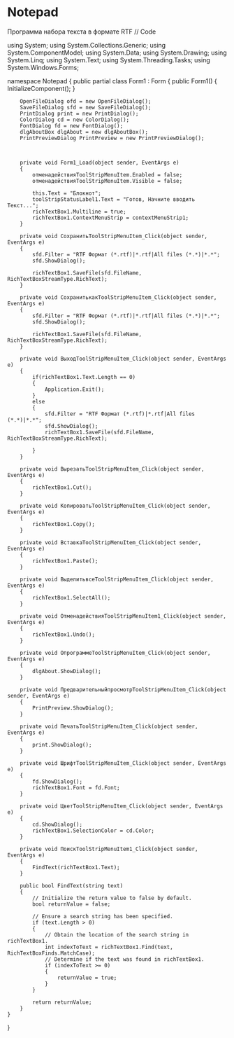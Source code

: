# Notepad
Программа набора текста в формате RTF
// Code

using System;
using System.Collections.Generic;
using System.ComponentModel;
using System.Data;
using System.Drawing;
using System.Linq;
using System.Text;
using System.Threading.Tasks;
using System.Windows.Forms;

namespace Notepad
{
    public partial class Form1 : Form
    {
        public Form1()
        {
            InitializeComponent();
        }

        OpenFileDialog ofd = new OpenFileDialog();
        SaveFileDialog sfd = new SaveFileDialog();
        PrintDialog print = new PrintDialog();
        ColorDialog cd = new ColorDialog();
        FontDialog fd = new FontDialog();
        dlgAboutBox dlgAbout = new dlgAboutBox();
        PrintPreviewDialog PrintPreview = new PrintPreviewDialog();



        private void Form1_Load(object sender, EventArgs e)
        {
            отменадействияToolStripMenuItem.Enabled = false;
            отменадействияToolStripMenuItem.Visible = false;

            this.Text = "Блокнот";
            toolStripStatusLabel1.Text = "Готов, Начните вводить Текст...";
            richTextBox1.Multiline = true;
            richTextBox1.ContextMenuStrip = contextMenuStrip1;
        }

        private void СохранитьToolStripMenuItem_Click(object sender, EventArgs e)
        {
            sfd.Filter = "RTF Формат (*.rtf)|*.rtf|All files (*.*)|*.*";
            sfd.ShowDialog();

            richTextBox1.SaveFile(sfd.FileName, RichTextBoxStreamType.RichText);
        }

        private void СохранитькакToolStripMenuItem_Click(object sender, EventArgs e)
        {
            sfd.Filter = "RTF Формат (*.rtf)|*.rtf|All files (*.*)|*.*";
            sfd.ShowDialog();

            richTextBox1.SaveFile(sfd.FileName, RichTextBoxStreamType.RichText);
        }

        private void ВыходToolStripMenuItem_Click(object sender, EventArgs e)
        {
            if(richTextBox1.Text.Length == 0)
            {
                Application.Exit();
            }
            else
            {
                sfd.Filter = "RTF Формат (*.rtf)|*.rtf|All files (*.*)|*.*";
                sfd.ShowDialog();
                richTextBox1.SaveFile(sfd.FileName, RichTextBoxStreamType.RichText);

            }
        }

        private void ВырезатьToolStripMenuItem_Click(object sender, EventArgs e)
        {
            richTextBox1.Cut();
        }

        private void КопироватьToolStripMenuItem_Click(object sender, EventArgs e)
        {
            richTextBox1.Copy();
        }

        private void ВставкаToolStripMenuItem_Click(object sender, EventArgs e)
        {
            richTextBox1.Paste();
        }

        private void ВыделитьвсеToolStripMenuItem_Click(object sender, EventArgs e)
        {
            richTextBox1.SelectAll();
        }

        private void ОтменадействияToolStripMenuItem1_Click(object sender, EventArgs e)
        {
            richTextBox1.Undo();
        }

        private void ОпрограммеToolStripMenuItem_Click(object sender, EventArgs e)
        {
            dlgAbout.ShowDialog();
        }

        private void ПредварительныйпросмотрToolStripMenuItem_Click(object sender, EventArgs e)
        {
            PrintPreview.ShowDialog();
        }

        private void ПечатьToolStripMenuItem_Click(object sender, EventArgs e)
        {
            print.ShowDialog();
        }

        private void ШрифтToolStripMenuItem_Click(object sender, EventArgs e)
        {
            fd.ShowDialog();
            richTextBox1.Font = fd.Font;
        }

        private void ЦветToolStripMenuItem_Click(object sender, EventArgs e)
        {
            cd.ShowDialog();
            richTextBox1.SelectionColor = cd.Color;
        }

        private void ПоискToolStripMenuItem1_Click(object sender, EventArgs e)
        {
            FindText(richTextBox1.Text);
        }

        public bool FindText(string text)
        {
            // Initialize the return value to false by default. 
            bool returnValue = false;

            // Ensure a search string has been specified. 
            if (text.Length > 0)
            {
                // Obtain the location of the search string in richTextBox1. 
                int indexToText = richTextBox1.Find(text, RichTextBoxFinds.MatchCase);
                // Determine if the text was found in richTextBox1. 
                if (indexToText >= 0)
                {
                    returnValue = true;
                }
            }

            return returnValue;
        }
    }
}

